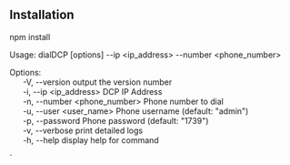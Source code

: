 ## Installation 

npm install


Usage: dialDCP [options] --ip <ip_address> --number <phone_number>

Options:<br/>
&nbsp;&nbsp;&nbsp;&nbsp;&nbsp;&nbsp;-V, --version                 output the version number <br/>
&nbsp;&nbsp;&nbsp;&nbsp;&nbsp;&nbsp;-i, --ip <ip_address>         DCP IP Address <br/>
&nbsp;&nbsp;&nbsp;&nbsp;&nbsp;&nbsp;-n, --number <phone_number>   Phone number to dial <br/>
&nbsp;&nbsp;&nbsp;&nbsp;&nbsp;&nbsp;-u, --user <user_name>        Phone username (default: "admin") <br/>
&nbsp;&nbsp;&nbsp;&nbsp;&nbsp;&nbsp;-p, --password <password>     Phone password (default: "1739") <br/>
&nbsp;&nbsp;&nbsp;&nbsp;&nbsp;&nbsp;-v, --verbose                 print detailed logs <br/>
&nbsp;&nbsp;&nbsp;&nbsp;&nbsp;&nbsp;-h, --help                    display help for command <br/>

`
